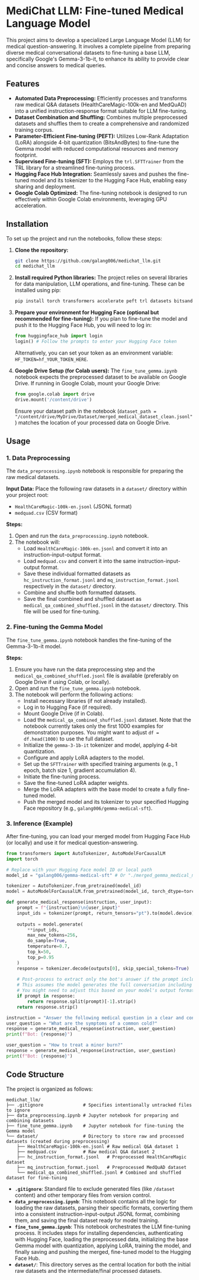 # MediChat LLM: Fine-tuned Medical Language Model

This project aims to develop a specialized Large Language Model (LLM) for medical question-answering. It involves a complete pipeline from preparing diverse medical conversational datasets to fine-tuning a base LLM, specifically Google's Gemma-3-1b-it, to enhance its ability to provide clear and concise answers to medical queries.

## Features
-   **Automated Data Preprocessing:** Efficiently processes and transforms raw medical Q&A datasets (HealthCareMagic-100k-en and MedQuAD) into a unified instruction-response format suitable for LLM fine-tuning.
-   **Dataset Combination and Shuffling:** Combines multiple preprocessed datasets and shuffles them to create a comprehensive and randomized training corpus.
-   **Parameter-Efficient Fine-tuning (PEFT):** Utilizes Low-Rank Adaptation (LoRA) alongside 4-bit quantization (BitsAndBytes) to fine-tune the Gemma model with reduced computational resources and memory footprint.
-   **Supervised Fine-tuning (SFT):** Employs the `trl.SFTTrainer` from the TRL library for a streamlined fine-tuning process.
-   **Hugging Face Hub Integration:** Seamlessly saves and pushes the fine-tuned model and its tokenizer to the Hugging Face Hub, enabling easy sharing and deployment.
-   **Google Colab Optimized:** The fine-tuning notebook is designed to run effectively within Google Colab environments, leveraging GPU acceleration.

## Installation
To set up the project and run the notebooks, follow these steps:

1.  **Clone the repository:**
    ```bash
    git clone https://github.com/galang006/medichat_llm.git
    cd medichat_llm
    ```

2.  **Install required Python libraries:**
    The project relies on several libraries for data manipulation, LLM operations, and fine-tuning. These can be installed using pip:
    ```bash
    pip install torch transformers accelerate peft trl datasets bitsandbytes pandas
    ```

3.  **Prepare your environment for Hugging Face (optional but recommended for fine-tuning):**
    If you plan to fine-tune the model and push it to the Hugging Face Hub, you will need to log in:
    ```python
    from huggingface_hub import login
    login() # Follow the prompts to enter your Hugging Face token
    ```
    Alternatively, you can set your token as an environment variable: `HF_TOKEN=hf_YOUR_TOKEN_HERE`.

4.  **Google Drive Setup (for Colab users):**
    The `fine_tune_gemma.ipynb` notebook expects the preprocessed dataset to be available on Google Drive. If running in Google Colab, mount your Google Drive:
    ```python
    from google.colab import drive
    drive.mount('/content/drive')
    ```
    Ensure your dataset path in the notebook (`dataset_path = "/content/drive/MyDrive/Dataset/merged_medical_dataset_clean.jsonl"`) matches the location of your processed data on Google Drive.

## Usage

### 1. Data Preprocessing
The `data_preprocessing.ipynb` notebook is responsible for preparing the raw medical datasets.

**Input Data:**
Place the following raw datasets in a `dataset/` directory within your project root:
-   `HealthCareMagic-100k-en.jsonl` (JSONL format)
-   `medquad.csv` (CSV format)

**Steps:**
1.  Open and run the `data_preprocessing.ipynb` notebook.
2.  The notebook will:
    *   Load `HealthCareMagic-100k-en.jsonl` and convert it into an instruction-input-output format.
    *   Load `medquad.csv` and convert it into the same instruction-input-output format.
    *   Save these individual formatted datasets as `hc_instruction_format.jsonl` and `mq_instruction_format.jsonl` respectively in the `dataset/` directory.
    *   Combine and shuffle both formatted datasets.
    *   Save the final combined and shuffled dataset as `medical_qa_combined_shuffled.jsonl` in the `dataset/` directory. This file will be used for fine-tuning.

### 2. Fine-tuning the Gemma Model
The `fine_tune_gemma.ipynb` notebook handles the fine-tuning of the Gemma-3-1b-it model.

**Steps:**
1.  Ensure you have run the data preprocessing step and the `medical_qa_combined_shuffled.jsonl` file is available (preferably on Google Drive if using Colab, or locally).
2.  Open and run the `fine_tune_gemma.ipynb` notebook.
3.  The notebook will perform the following actions:
    *   Install necessary libraries (if not already installed).
    *   Log in to Hugging Face (if required).
    *   Mount Google Drive (if in Colab).
    *   Load the `medical_qa_combined_shuffled.jsonl` dataset. Note that the notebook currently takes only the first 1000 examples for demonstration purposes. You might want to adjust `df = df.head(1000)` to use the full dataset.
    *   Initialize the `gemma-3-1b-it` tokenizer and model, applying 4-bit quantization.
    *   Configure and apply LoRA adapters to the model.
    *   Set up the `SFTTrainer` with specified training arguments (e.g., 1 epoch, batch size 1, gradient accumulation 4).
    *   Initiate the fine-tuning process.
    *   Save the fine-tuned LoRA adapter weights.
    *   Merge the LoRA adapters with the base model to create a fully fine-tuned model.
    *   Push the merged model and its tokenizer to your specified Hugging Face repository (e.g., `galang006/gemma-medical-sft`).

### 3. Inference (Example)
After fine-tuning, you can load your merged model from Hugging Face Hub (or locally) and use it for medical question-answering.

```python
from transformers import AutoTokenizer, AutoModelForCausalLM
import torch

# Replace with your Hugging Face model ID or local path
model_id = "galang006/gemma-medical-sft" # Or "./merged_gemma_medical_model"

tokenizer = AutoTokenizer.from_pretrained(model_id)
model = AutoModelForCausalLM.from_pretrained(model_id, torch_dtype=torch.float16, device_map="auto")

def generate_medical_response(instruction, user_input):
    prompt = f"{instruction}\n{user_input}"
    input_ids = tokenizer(prompt, return_tensors="pt").to(model.device)
    
    outputs = model.generate(
        **input_ids,
        max_new_tokens=256,
        do_sample=True,
        temperature=0.7,
        top_k=50,
        top_p=0.95
    )
    response = tokenizer.decode(outputs[0], skip_special_tokens=True)
    
    # Post-process to extract only the bot's answer if the prompt includes the instruction and input
    # This assumes the model generates the full conversation including the prompt.
    # You might need to adjust this based on your model's output format.
    if prompt in response:
        return response.split(prompt)[-1].strip()
    return response.strip()

instruction = "Answer the following medical question in a clear and concise way."
user_question = "What are the symptoms of a common cold?"
response = generate_medical_response(instruction, user_question)
print(f"Bot: {response}")

user_question = "How to treat a minor burn?"
response = generate_medical_response(instruction, user_question)
print(f"Bot: {response}")
```

## Code Structure

The project is organized as follows:

```
medichat_llm/
├── .gitignore               # Specifies intentionally untracked files to ignore
├── data_preprocessing.ipynb # Jupyter notebook for preparing and combining datasets
├── fine_tune_gemma.ipynb    # Jupyter notebook for fine-tuning the Gemma model
└── dataset/                 # Directory to store raw and processed datasets (created during preprocessing)
    ├── HealthCareMagic-100k-en.jsonl # Raw medical Q&A dataset 1
    ├── medquad.csv          # Raw medical Q&A dataset 2
    ├── hc_instruction_format.jsonl   # Preprocessed HealthCareMagic dataset
    ├── mq_instruction_format.jsonl   # Preprocessed MedQuAD dataset
    └── medical_qa_combined_shuffled.jsonl # Combined and shuffled dataset for fine-tuning
```

-   **`.gitignore`**: Standard file to exclude generated files (like `/dataset` content) and other temporary files from version control.
-   **`data_preprocessing.ipynb`**: This notebook contains all the logic for loading the raw datasets, parsing their specific formats, converting them into a consistent instruction-input-output JSONL format, combining them, and saving the final dataset ready for model training.
-   **`fine_tune_gemma.ipynb`**: This notebook orchestrates the LLM fine-tuning process. It includes steps for installing dependencies, authenticating with Hugging Face, loading the preprocessed data, initializing the base Gemma model with quantization, applying LoRA, training the model, and finally saving and pushing the merged, fine-tuned model to the Hugging Face Hub.
-   **`dataset/`**: This directory serves as the central location for both the initial raw datasets and the intermediate/final processed datasets.